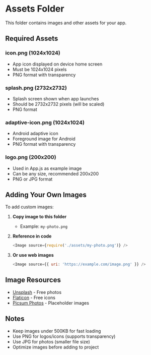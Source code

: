# Assets Folder

This folder contains images and other assets for your app.

## Required Assets

### icon.png (1024x1024)
- App icon displayed on device home screen
- Must be 1024x1024 pixels
- PNG format with transparency

### splash.png (2732x2732)
- Splash screen shown when app launches
- Should be 2732x2732 pixels (will be scaled)
- PNG format

### adaptive-icon.png (1024x1024)
- Android adaptive icon
- Foreground image for Android
- PNG format with transparency

### logo.png (200x200)
- Used in App.js as example image
- Can be any size, recommended 200x200
- PNG or JPG format

## Adding Your Own Images

To add custom images:

1. **Copy image to this folder**
   - Example: `my-photo.png`

2. **Reference in code**
   ```javascript
   <Image source={require('./assets/my-photo.png')} />
   ```

3. **Or use web images**
   ```javascript
   <Image source={{ uri: 'https://example.com/image.png' }} />
   ```

## Image Resources

- [Unsplash](https://unsplash.com/) - Free photos
- [Flaticon](https://www.flaticon.com/) - Free icons
- [Picsum Photos](https://picsum.photos/) - Placeholder images

## Notes

- Keep images under 500KB for fast loading
- Use PNG for logos/icons (supports transparency)
- Use JPG for photos (smaller file size)
- Optimize images before adding to project
